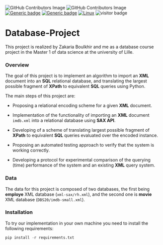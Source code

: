 ![GitHub Contributors Image](https://contrib.rocks/image?repo=o-ikne/Database-Project-Building-an-XML-database)
![GitHub Contributors Image](https://contrib.rocks/image?repo=o-ikne/Database-Project-Building-an-XML-database)
[![Generic badge](https://img.shields.io/badge/Made_With-Python-<COLOR>.svg)](https://shields.io/)
[![Generic badge](https://img.shields.io/badge/Library-sqlite3_xml-red.svg)](https://shields.io/)
[![Linux](https://svgshare.com/i/Zhy.svg)](https://svgshare.com/i/Zhy.svg)
![visitor badge](https://visitor-badge.glitch.me/badge?page_id=o-ikne.Database-Project-Building-an-XML-database)

# __Database-Project__
This project is realized by Zakaria Boulkhir and me as a database course project in the Master 1 of data science at the university of Lille.

### __Overview__

The goal of this project is to implement an algorithm to import an __XML__ document into an __SQL__ relational database, and translating the largest possible fragment of __XPath__ to equivalent __SQL__ queries using Python.

The main steps of this project are:

- Proposing a relational encoding scheme for a given __XML__ document.

- Implementation of the functionality of importing an __XML__ document `imdb.xml` into a relational database using __SAX API__.
  
- Developing of a scheme of translating largest possible fragment of __XPath__ to equivalent __SQL__ queries evaluated over the encoded instance.
  
- Proposing an automated testing approach to verify that the system is working correctly.
  
- Developing a protocol for experimental comparison of the querying (time) performance of the system and an existing __XML__ query system.

### __Data__
The data for this project is composed of two databases, the first being __employe__ XML database (`xml-sax/rh.xml`), and the second one is __movie__ XML database (`DBS20/imdb-small.xml`).

### __Installation__

To try our implementation in your own machine you need to install the following requirements:

```python
pip install -r requirements.txt
```

